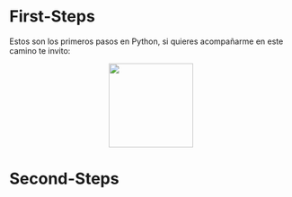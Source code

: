 # First-Steps

Estos son los primeros pasos en Python, si quieres acompañarme en este camino te invito:


<p align="center">
<img src="https://user-images.githubusercontent.com/1339349/191783230-5b506457-677b-49a2-a816-de538fe80c82.png" width="150px">
</p>

# Second-Steps
